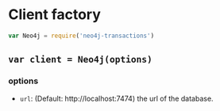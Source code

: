 # Client factory

```javascript
var Neo4j = require('neo4j-transactions')
```

## `var client = Neo4j(options)`

### options

* `url`: (Default: http://localhost:7474) the url of the database.